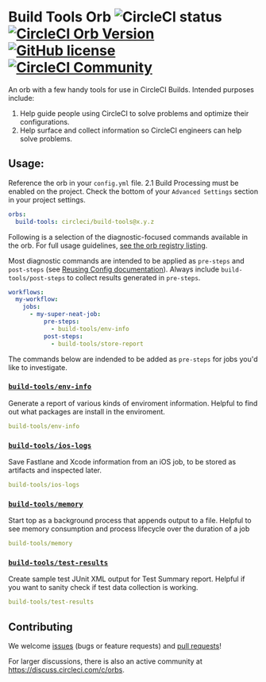 # Build Tools Orb ![CircleCI status](https://circleci.com/gh/CircleCI-Public/build-tools-orb.svg "CircleCI status") [![CircleCI Orb Version](https://img.shields.io/badge/endpoint.svg?url=https://badges.circleci.io/orb/circleci/build-tools)](https://circleci.com/orbs/registry/orb/circleci/build-tools) [![GitHub license](https://img.shields.io/badge/license-MIT-blue.svg)](https://raw.githubusercontent.com/circleci-public/build-tools-orb/master/LICENSE) [![CircleCI Community](https://img.shields.io/badge/community-CircleCI%20Discuss-343434.svg)](https://discuss.circleci.com/c/orbs)

An orb with a few handy tools for use in CircleCI Builds. Intended purposes include:

1. Help guide people using CircleCI to solve problems and optimize their configurations.
2. Help surface and collect information so CircleCI engineers can help solve problems.

## Usage:

Reference the orb in your `config.yml` file. 2.1 Build Processing must be enabled on the project. Check the bottom of your `Advanced Settings` section in your project settings.

```yaml
orbs:
  build-tools: circleci/build-tools@x.y.z
```

Following is a selection of the diagnostic-focused commands available in the orb. For full usage guidelines, [see the orb registry listing](https://circleci.com/orbs/registry/orb/circleci/build-tools).

Most diagnostic commands are intended to be applied as `pre-steps` and `post-steps` (see [Reusing Config documentation](https://circleci.com/docs/2.0/reusing-config/#using-pre-and-post-steps)). Always include `build-tools/post-steps` to collect results generated in `pre-steps`.

```yaml
workflows:
  my-workflow:
    jobs:
      - my-super-neat-job:
          pre-steps:
            - build-tools/env-info
          post-steps:
            - build-tools/store-report
```

The commands below are indended to be added as `pre-steps` for jobs you'd like to investigate.

### [`build-tools/env-info`](https://circleci.com/orbs/registry/orb/circleci/build-tools#commands-env-info)
Generate a report of various kinds of enviroment information. Helpful to find out what packages are install in the enviroment.

```yaml
build-tools/env-info
```

### [`build-tools/ios-logs`](https://circleci.com/orbs/registry/orb/circleci/build-tools#commands-ios-logs)
Save Fastlane and Xcode information from an iOS job, to be stored as artifacts and inspected later.

```yaml
build-tools/ios-logs
```

### [`build-tools/memory`](https://circleci.com/orbs/registry/orb/circleci/build-tools#commands-memory)
Start top as a background process that appends output to a file. Helpful to see memory consumption and process lifecycle over the duration of a job

```yaml
build-tools/memory
```

### [`build-tools/test-results`](https://circleci.com/orbs/registry/orb/circleci/build-tools#commands-test-results)
Create sample test JUnit XML output for Test Summary report. Helpful if you want to sanity check if test data collection is working.

```yaml
build-tools/test-results
```

## Contributing
We welcome [issues](https://github.com/CircleCI-Public/build-tools-orb/issues) (bugs or feature requests) and [pull requests](https://github.com/CircleCI-Public/build-tools-orb/pulls)!

For larger discussions, there is also an active community at https://discuss.circleci.com/c/orbs.

